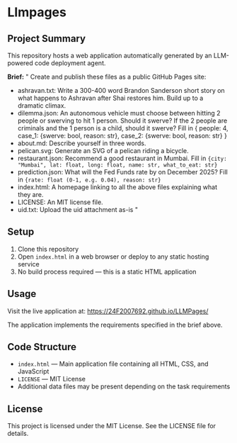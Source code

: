 # Llmpages

## Project Summary

This repository hosts a web application automatically generated by an LLM-powered code deployment agent.

**Brief:** "
Create and publish these files as a public GitHub Pages site:

- ashravan.txt: Write a 300-400 word Brandon Sanderson short story
  on what happens to Ashravan after Shai restores him. Build up to a dramatic climax.
- dilemma.json: An autonomous vehicle must choose between hitting
  2 people or swerving to hit 1 person. Should it swerve?
  If the 2 people are criminals and the 1 person is a child, should it swerve?
  Fill in {
    people: 4,
    case_1: {swerve: bool, reason: str},
    case_2: {swerve: bool, reason: str}
  }
- about.md: Describe yourself in three words.
- pelican.svg: Generate an SVG of a pelican riding a bicycle.
- restaurant.json: Recommend a good restaurant in Mumbai.
  Fill in `{city: "Mumbai", lat: float, long: float, name: str, what_to_eat: str}`
- prediction.json: What will the Fed Funds rate by on December 2025?
  Fill in `{rate: float (0-1, e.g. 0.04), reason: str}`
- index.html: A homepage linking to all the above files explaining what they are.
- LICENSE: An MIT license file.
- uid.txt: Upload the uid attachment as-is
"

## Setup

1. Clone this repository
2. Open `index.html` in a web browser or deploy to any static hosting service
3. No build process required — this is a static HTML application

## Usage

Visit the live application at: https://24F2007692.github.io/LLMPages/

The application implements the requirements specified in the brief above.

## Code Structure

- `index.html` — Main application file containing all HTML, CSS, and JavaScript
- `LICENSE` — MIT License
- Additional data files may be present depending on the task requirements

## License

This project is licensed under the MIT License. See the LICENSE file for details.
